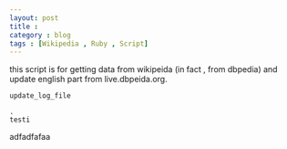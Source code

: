 ```yaml
---
layout: post
title : 
category : blog
tags : [Wikipedia , Ruby , Script]
---
```



this script is for getting data from wikipeida (in fact , from dbpedia) and update english part from live.dbpeida.org.

`update_log_file`

    .
    testi


adfadfafaa





